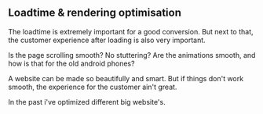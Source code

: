 ## Loadtime & rendering optimisation 

The loadtime is extremely important for a good conversion. But next to that, the customer experience after loading is also very important.

Is the page scrolling smooth? No stuttering? Are the animations smooth, and how is that for the old android phones?

A website can be made so beautifully and smart. But if things don't work smooth, the experience for the customer ain't great.

In the past i've optimized different big website's.